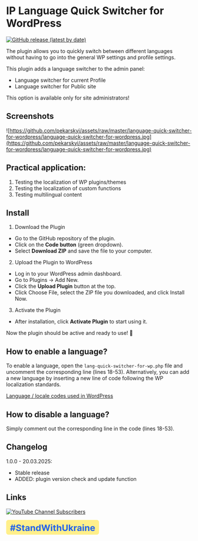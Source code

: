 # IP Language Quick Switcher for WordPress

[![GitHub release (latest by date)](https://img.shields.io/github/v/release/pekarskyi/language-quick-switcher-for-wordpress?style=for-the-badge)](https://github.com/pekarskyi/language-quick-switcher-for-wordpress/releases/)

The plugin allows you to quickly switch between different languages without having to go into the general WP settings and profile settings.

This plugin adds a language switcher to the admin panel:
- Language switcher for current Profile
- Language switcher for Public site

This option is available only for site administrators!

## Screenshots
![https://github.com/pekarskyi/assets/raw/master/language-quick-switcher-for-wordpress/language-quick-switcher-for-wordpress.jpg](https://github.com/pekarskyi/assets/raw/master/language-quick-switcher-for-wordpress/language-quick-switcher-for-wordpress.jpg)

## Practical application:

1. Testing the localization of WP plugins/themes
2. Testing the localization of custom functions
3. Testing multilingual content

## Install

1. Download the Plugin
- Go to the GitHub repository of the plugin.
- Click on the **Code button** (green dropdown).
- Select **Download ZIP** and save the file to your computer.

2. Upload the Plugin to WordPress
- Log in to your WordPress admin dashboard.
- Go to Plugins → Add New.
- Click the **Upload Plugin** button at the top.
- Click Choose File, select the ZIP file you downloaded, and click Install Now.

3. Activate the Plugin
- After installation, click **Activate Plugin** to start using it.

Now the plugin should be active and ready to use! 🚀

## How to enable a language?

To enable a language, open the `lang-quick-switcher-for-wp.php` file and uncomment the corresponding line (lines 18-53).
Alternatively, you can add a new language by inserting a new line of code following the WP localization standards.

[Language / locale codes used in WordPress](https://gist.github.com/pekarskyi/d7cb8e87528f4df31d0d38e3f42a5550)

## How to disable a language?
Simply comment out the corresponding line in the code (lines 18-53).

## Changelog

1.0.0 - 20.03.2025:
- Stable release
- ADDED: plugin version check and update function

## Links

[![YouTube Channel Subscribers](https://img.shields.io/youtube/channel/subscribers/UC9ZEeT6WrGupgza9KXpazyA)](https://www.youtube.com/@inwebpress/videos)

[![Stand With Ukraine](https://raw.githubusercontent.com/vshymanskyy/StandWithUkraine/main/badges/StandWithUkraine.svg)](https://justgo.ink/standwithukraine)